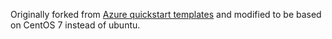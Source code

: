 Originally forked from [Azure quickstart templates](https://github.com/Azure/azure-quickstart-templates/tree/master/slurm) and modified to be based on CentOS 7 instead of ubuntu.
